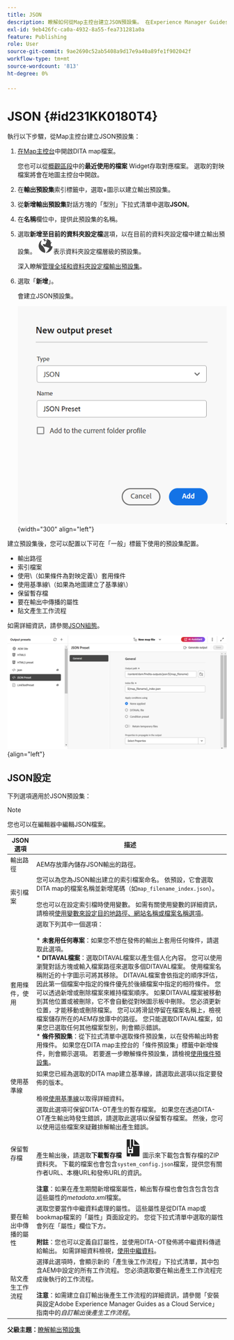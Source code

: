 ```yaml
---
title: JSON
description: 瞭解如何從Map主控台建立JSON預設集。 在Experience Manager Guides中設定JSON輸出預設集。
exl-id: 9eb426fc-ca0a-4932-8a55-fea731281a0a
feature: Publishing
role: User
source-git-commit: 9ae2690c52ab5408a9d17e9a40a89fe1f902042f
workflow-type: tm+mt
source-wordcount: '813'
ht-degree: 0%

---
```


# JSON {#id231KK0180T4}

執行以下步驟，從Map主控台建立JSON預設集：

1. [在Map主控台](./open-files-map-console.md)中開啟DITA map檔案。

   您也可以從[概觀區段](./intro-home-page.md#overview)中的&#x200B;**最近使用的檔案** Widget存取對應檔案。 選取的對映檔案將會在地圖主控台中開啟。
1. 在&#x200B;**輸出預設集**&#x200B;索引標籤中，選取+圖示以建立輸出預設集。
1. 從&#x200B;**新增輸出預設集**&#x200B;對話方塊的「型別」下拉式清單中選取&#x200B;**JSON**。
1. 在&#x200B;**名稱**&#x200B;欄位中，提供此預設集的名稱。
1. 選取&#x200B;**新增至目前的資料夾設定檔**&#x200B;選項，以在目前的資料夾設定檔中建立輸出預設集。 ![資料夾設定檔圖示](images/global-preset-icon.svg)表示資料夾設定檔層級的預設集。

   深入瞭解[管理全域和資料夾設定檔輸出預設集](./web-editor-manage-output-presets.md)。

1. 選取「**新增**」。

   會建立JSON預設集。

   ![](images/json-preset-dialog-new.png){width="300" align="left"}

建立預設集後，您可以配置以下可在「一般」標籤下使用的預設集配置。

- 輸出路徑
- 索引檔案
- 使用\（如果條件為對映定義\）套用條件
- 使用基準線\（如果為地圖建立了基準線\）
- 保留暫存檔
- 要在輸出中傳播的屬性
- 貼文產生工作流程

如需詳細資訊，請參閱[JSON組態](#json-configuration)。

![](images/json-preset-config.png){align="left"}

## JSON設定

下列選項適用於JSON預設集：

>[!NOTE]
>
> 您也可以在編輯器中編輯JSON檔案。

| JSON選項 | 描述 |
| --- | --- |
| 輸出路徑 | AEM存放庫內儲存JSON輸出的路徑。 |
| 索引檔案 | 您可以為您為JSON輸出建立的索引檔案命名。 依預設，它會選取DITA map的檔案名稱並新增尾碼（如`map_filename_index.json`）。<br><br>您也可以在設定索引檔時使用變數。 如需有關使用變數的詳細資訊，請檢視[使用變數來設定目的地路徑、網站名稱或檔案名稱選項](generate-output-use-variables.md#id18BUG70K05Z)。 |
| 套用條件，使用 | 選取下列其中一個選項： <br><br>* **未套用任何專案**：如果您不想在發佈的輸出上套用任何條件，請選取此選項。<br>* **DITAVAL檔案**：選取DITAVAL檔案以產生個人化內容。 您可以使用瀏覽對話方塊或輸入檔案路徑來選取多個DITAVAL檔案。 使用檔案名稱附近的十字圖示可將其移除。 DITAVAL檔案會依指定的順序評估，因此第一個檔案中指定的條件優先於後續檔案中指定的相符條件。 您可以透過新增或刪除檔案來維持檔案順序。 如果DITAVAL檔案被移動到其他位置或被刪除，它不會自動從對映圖示板中刪除。 您必須更新位置，才能移動或刪除檔案。 您可以將滑鼠停留在檔案名稱上，檢視檔案儲存所在的AEM存放庫中的路徑。 您只能選取DITAVAL檔案，如果您已選取任何其他檔案型別，則會顯示錯誤。<br>* **條件預設集**：從下拉式清單中選取條件預設集，以在發佈輸出時套用條件。 如果您在DITA map主控台的「條件預設集」標籤中新增條件，則會顯示選項。 若要進一步瞭解條件預設集，請檢視[使用條件預設集](generate-output-use-condition-presets.md#id1825FL004PN)。 |
| 使用基準線 | 如果您已經為選取的DITA map建立基準線，請選取此選項以指定要發佈的版本。<br><br>檢視[使用基準線](generate-output-use-baseline-for-publishing.md#id1825FI0J0PF)以取得詳細資料。 |
| 保留暫存檔 | 選取此選項可保留DITA-OT產生的暫存檔案。 如果您在透過DITA-OT產生輸出時發生錯誤，請選取此選項以保留暫存檔案。 然後，您可以使用這些檔案來疑難排解輸出產生錯誤。<br> <br>產生輸出後，請選取&#x200B;**下載暫存檔** ![下載暫存檔圖示](images/download-temp-files-icon.svg)圖示來下載包含暫存檔的ZIP資料夾。 下載的檔案也會包含`system_config.json`檔案，提供您有關作者URL、本機URL和發佈URL的資訊。<br><br> **注意**：如果在產生期間新增檔案屬性，輸出暫存檔也會包含包含包含這些屬性的&#x200B;*metadata.xml*&#x200B;檔案。 |
| 要在輸出中傳播的屬性 | 選取您要當作中繼資料處理的屬性。 這些屬性是從DITA map或bookmap檔案的「屬性」頁面設定的。 您從下拉式清單中選取的屬性會列在「屬性」欄位下方。<br><br>**附註**：您也可以定義自訂屬性，並使用DITA-OT發佈將中繼資料傳遞給輸出。 如需詳細資料檢視，[使用中繼資料](metadata-dita.md#id21BJ00QD0XA)。 |
| 貼文產生工作流程 | 選擇此選項時，會顯示新的「產生後工作流程」下拉式清單，其中包含AEM中設定的所有工作流程。 您必須選取要在輸出產生工作流程完成後執行的工作流程。<br><br>**注意**：如需建立自訂輸出後產生工作流程的詳細資訊，請參閱「安裝與設定Adobe Experience Manager Guides as a Cloud Service」指南中的&#x200B;_自訂輸出後產生工作流程_。 |

**父級主題：**&#x200B;[&#x200B;瞭解輸出預設集](generate-output-understand-presets.md)
